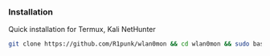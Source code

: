 ### Installation
Quick installation for Termux, Kali NetHunter
```bash
git clone https://github.com/R1punk/wlan0mon && cd wlan0mon && sudo bash install.sh
``` 
